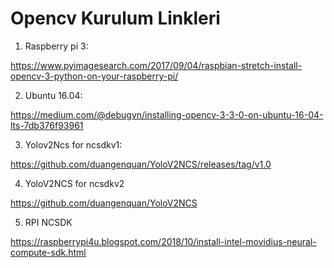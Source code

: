 # Opencv Kurulum Linkleri


1) Raspberry pi 3:

  https://www.pyimagesearch.com/2017/09/04/raspbian-stretch-install-opencv-3-python-on-your-raspberry-pi/

2) Ubuntu 16.04:

  https://medium.com/@debugvn/installing-opencv-3-3-0-on-ubuntu-16-04-lts-7db376f93961

3) Yolov2Ncs for ncsdkv1:

  https://github.com/duangenquan/YoloV2NCS/releases/tag/v1.0

4) YoloV2NCS for ncsdkv2

  https://github.com/duangenquan/YoloV2NCS

5) RPI NCSDK

  https://raspberrypi4u.blogspot.com/2018/10/install-intel-movidius-neural-compute-sdk.html
